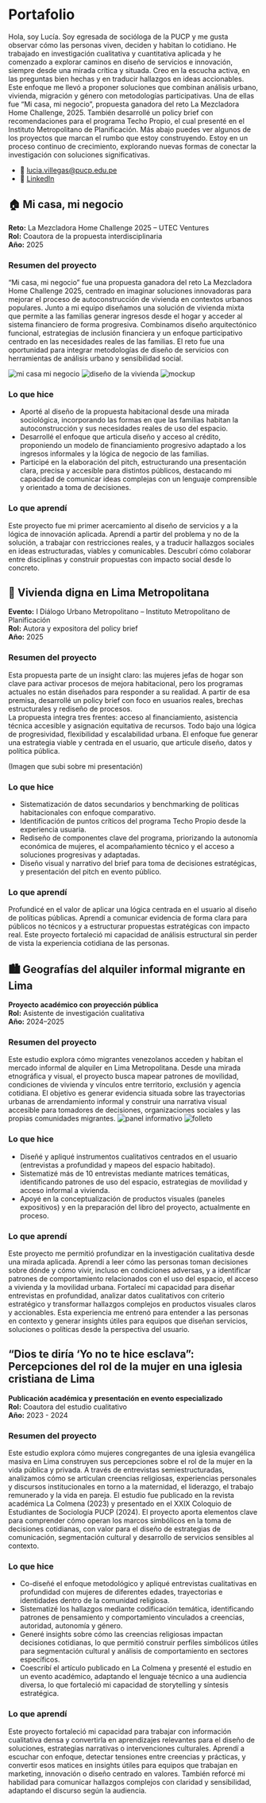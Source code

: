 # Portafolio 
Hola, soy Lucía. Soy egresada de socióloga de la PUCP y me gusta observar cómo las personas viven, deciden y habitan lo cotidiano. He trabajado en investigación cualitativa y cuantitativa aplicada y he comenzado a explorar caminos en diseño de servicios e innovación, siempre desde una mirada crítica y situada. Creo en la escucha activa, en las preguntas bien hechas y en traducir hallazgos en ideas accionables. Este enfoque me llevó a proponer soluciones que combinan análisis urbano, vivienda, migración y género con metodologías participativas. Una de ellas fue “Mi casa, mi negocio”, propuesta ganadora del reto La Mezcladora Home Challenge, 2025. También desarrollé un policy brief con recomendaciones para el programa Techo Propio, el cual presenté en el Instituto Metropolitano de Planificación. Más abajo puedes ver algunos de los proyectos que marcan el rumbo que estoy construyendo. Estoy en un proceso continuo de crecimiento, explorando nuevas formas de conectar la investigación con soluciones significativas.
- 📩 [lucia.villegas@pucp.edu.pe](mailto:lucia.villegas@pucp.edu.pe)  
- 🔗 [LinkedIn](http://www.linkedin.com/in/luciavillegasguerrero)

## 🏠 Mi casa, mi negocio
**Reto:** La Mezcladora Home Challenge 2025 – UTEC Ventures  
**Rol:** Coautora de la propuesta interdisciplinaria  
**Año:** 2025  

### Resumen del proyecto
“Mi casa, mi negocio” fue una propuesta ganadora del reto La Mezcladora Home Challenge 2025, centrado en imaginar soluciones innovadoras para mejorar el proceso de autoconstrucción de vivienda en contextos urbanos populares. Junto a mi equipo diseñamos una solución de vivienda mixta que permite a las familias generar ingresos desde el hogar y acceder al sistema financiero de forma progresiva.
Combinamos diseño arquitectónico funcional, estrategias de inclusión financiera y un enfoque participativo centrado en las necesidades reales de las familias. El reto fue una oportunidad para integrar metodologías de diseño de servicios con herramientas de análisis urbano y sensibilidad social.

![mi casa mi negocio](Imagenes/7.png)
![diseño de la vivienda](Imagenes/8.png)
![mockup](Imagenes/10.png)

### Lo que hice
- Aporté al diseño de la propuesta habitacional desde una mirada sociológica, incorporando las formas en que las familias habitan la autoconstrucción y sus necesidades reales de uso del espacio.
- Desarrollé el enfoque que articula diseño y acceso al crédito, proponiendo un modelo de financiamiento progresivo adaptado a los ingresos informales y la lógica de negocio de las familias.
- Participé en la elaboración del pitch, estructurando una presentación clara, precisa y accesible para distintos públicos, destacando mi capacidad de comunicar ideas complejas con un lenguaje comprensible y orientado a toma de decisiones.

### Lo que aprendí
Este proyecto fue mi primer acercamiento al diseño de servicios y a la lógica de innovación aplicada. Aprendí a partir del problema y no de la solución, a trabajar con restricciones reales, y a traducir hallazgos sociales en ideas estructuradas, viables y comunicables. Descubrí cómo colaborar entre disciplinas y construir propuestas con impacto social desde lo concreto.

## 🧱 Vivienda digna en Lima Metropolitana
**Evento:** I Diálogo Urbano Metropolitano – Instituto Metropolitano de Planificación  
**Rol:** Autora y expositora del policy brief  
**Año:** 2025  
### Resumen del proyecto
Esta propuesta parte de un insight claro: las mujeres jefas de hogar son clave para activar procesos de mejora habitacional, pero los programas actuales no están diseñados para responder a su realidad. A partir de esa premisa, desarrollé un policy brief con foco en usuarios reales, brechas estructurales y rediseño de procesos.  
La propuesta integra tres frentes: acceso al financiamiento, asistencia técnica accesible y asignación equitativa de recursos. Todo bajo una lógica de progresividad, flexibilidad y escalabilidad urbana. El enfoque fue generar una estrategia viable y centrada en el usuario, que articule diseño, datos y política pública. 

(Imagen que subi sobre mi presentación) 

### Lo que hice
- Sistematización de datos secundarios y benchmarking de políticas habitacionales con enfoque comparativo.
- Identificación de puntos críticos del programa Techo Propio desde la experiencia usuaria.
- Rediseño de componentes clave del programa, priorizando la autonomía económica de mujeres, el acompañamiento técnico y el acceso a soluciones progresivas y adaptadas.
- Diseño visual y narrativo del brief para toma de decisiones estratégicas, y presentación del pitch en evento público.

### Lo que aprendí
Profundicé en el valor de aplicar una lógica centrada en el usuario al diseño de políticas públicas. Aprendí a comunicar evidencia de forma clara para públicos no técnicos y a estructurar propuestas estratégicas con impacto real. Este proyecto fortaleció mi capacidad de análisis estructural sin perder de vista la experiencia cotidiana de las personas.

## 🏙️ Geografías del alquiler informal migrante en Lima
**Proyecto académico con proyección pública**  
**Rol:** Asistente de investigación cualitativa  
**Año:** 2024–2025  
### Resumen del proyecto
Este estudio explora cómo migrantes venezolanos acceden y habitan el mercado informal de alquiler en Lima Metropolitana. Desde una mirada etnográfica y visual, el proyecto busca mapear patrones de movilidad, condiciones de vivienda y vínculos entre territorio, exclusión y agencia cotidiana.
El objetivo es generar evidencia situada sobre las trayectorias urbanas de arrendamiento informal y construir una narrativa visual accesible para tomadores de decisiones, organizaciones sociales y las propias comunidades migrantes.
![panel informativo](Imagenes/22.jpg)
![folleto](Imagenes/23.jpg)
### Lo que hice
- Diseñé y apliqué instrumentos cualitativos centrados en el usuario (entrevistas a profundidad y mapeos del espacio habitado).
- Sistematizé más de 10 entrevistas mediante matrices temáticas, identificando patrones de uso del espacio, estrategias de movilidad y acceso informal a vivienda.
- Apoyé en la conceptualización de productos visuales (paneles expositivos) y en la preparación del libro del proyecto, actualmente en proceso. 
### Lo que aprendí
Este proyecto me permitió profundizar en la investigación cualitativa desde una mirada aplicada. Aprendí a leer cómo las personas toman decisiones sobre dónde y cómo vivir, incluso en condiciones adversas, y a identificar patrones de comportamiento relacionados con el uso del espacio, el acceso a vivienda y la movilidad urbana.
Fortalecí mi capacidad para diseñar entrevistas en profundidad, analizar datos cualitativos con criterio estratégico y transformar hallazgos complejos en productos visuales claros y accionables. Esta experiencia me entrenó para entender a las personas en contexto y generar insights útiles para equipos que diseñan servicios, soluciones o políticas desde la perspectiva del usuario.

## “Dios te diría ‘Yo no te hice esclava”: Percepciones del rol de la mujer en una iglesia cristiana de Lima
**Publicación académica y presentación en evento especializado**  
**Rol:** Coautora del estudio cualitativo  
**Año:** 2023 - 2024
### Resumen del proyecto
Este estudio explora cómo mujeres congregantes de una iglesia evangélica masiva en Lima construyen sus percepciones sobre el rol de la mujer en la vida pública y privada. A través de entrevistas semiestructuradas, analizamos cómo se articulan creencias religiosas, experiencias personales y discursos institucionales en torno a la maternidad, el liderazgo, el trabajo remunerado y la vida en pareja.
El estudio fue publicado en la revista académica La Colmena (2023) y presentado en el XXIX Coloquio de Estudiantes de Sociología PUCP (2024). El proyecto aporta elementos clave para comprender cómo operan los marcos simbólicos en la toma de decisiones cotidianas, con valor para el diseño de estrategias de comunicación, segmentación cultural y desarrollo de servicios sensibles al contexto.
### Lo que hice
- Co-diseñé el enfoque metodológico y apliqué entrevistas cualitativas en profundidad con mujeres de diferentes edades, trayectorias e identidades dentro de la comunidad religiosa. 
- Sistematizé los hallazgos mediante codificación temática, identificando patrones de pensamiento y comportamiento vinculados a creencias, autoridad, autonomía y género.
- Generé insights sobre cómo las creencias religiosas impactan decisiones cotidianas, lo que permitió construir perfiles simbólicos útiles para segmentación cultural y análisis de comportamiento en sectores específicos.
- Coescribí el artículo publicado en La Colmena y presenté el estudio en un evento académico, adaptando el lenguaje técnico a una audiencia diversa, lo que fortaleció mi capacidad de storytelling y síntesis estratégica.
### Lo que aprendí
Este proyecto fortaleció mi capacidad para trabajar con información cualitativa densa y convertirla en aprendizajes relevantes para el diseño de soluciones, estrategias narrativas o intervenciones culturales. Aprendí a escuchar con enfoque, detectar tensiones entre creencias y prácticas, y convertir esos matices en insights útiles para equipos que trabajan en marketing, innovación o diseño centrado en valores. También reforcé mi habilidad para comunicar hallazgos complejos con claridad y sensibilidad, adaptando el discurso según la audiencia.

